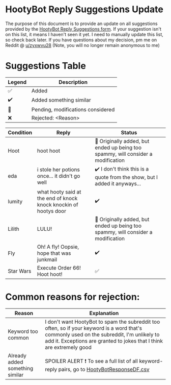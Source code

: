 # HootyBot Reply Suggestions Update

The purpose of this document is to provide an update on all suggestions provided by the [HootyBot Reply Suggestions form](https://forms.gle/67fM5hwX78DHaf6s6). 
If your suggestion isn't on this list, it means I haven't seen it yet. I need to manually update this list, so check back later. If you have questions about my decision, pm me on Reddit @ [u/zyxwvu28](https://www.reddit.com/user/zyxwvu28/) (Note, you will no longer remain anonymous to me)

# Suggestions Table

| Legend | Description |
| ------ | ----------- |
| :white_check_mark: | Added |
| :heavy_check_mark: | Added something similar |
| :pencil: | Pending, modifications considered |
| :x: | Rejected: \<Reason\> |

| Condition   | Reply                                         | Status             |
| ----------- | --------------------------------------------- | ------------------ |
| Hoot        | hoot hoot                                     | :pencil: Originally added, but ended up being too spammy, will consider a modification |
| eda         | i stole her potions once... it didn't go well | :heavy_check_mark: I don't think this is a quote from the show, but I added it anyways... |
| lumity | what hooty said at the end of knock knock knockin of hootys door | :heavy_check_mark: |
| Lilith | LULU! | :pencil: Originally added, but ended up being too spammy, will consider a modification  |
| Fly | Oh! A fly! Oopsie, hope that was junkmail | :heavy_check_mark: |
| Star Wars | Execute Order 66! Hoot hoot! | :white_check_mark: |


# Common reasons for rejection:
| Reason   | Explanation |
| -------- | ----------- |
| Keyword too common | I don't want HootyBot to spam the subreddit too often, so if your keyword is a word that's commonly used on the subreddit, I'm unlikely to add it. Exceptions are granted to jokes that I think are extremely good |
| Already added something similar | SPOILER ALERT ❗ To see a full list of all keyword-reply pairs, go to [HootyBotResponseDF.csv](https://github.com/zyxwvu28/Hooty-Bot-Public/blob/main/ReplyDFs/HootyBotResponseDF.csv) |
